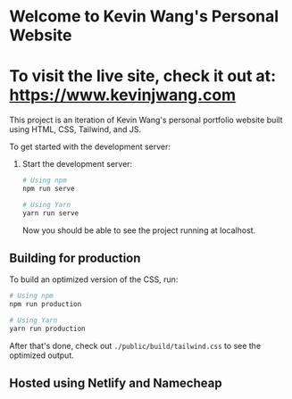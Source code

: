 # Welcome to Kevin Wang's Personal Website
# To visit the live site, check it out at: https://www.kevinjwang.com

This project is an iteration of Kevin Wang's personal portfolio website built using HTML, CSS, Tailwind, and JS.

To get started with the development server:

1. Start the development server:

    ```bash
    # Using npm
    npm run serve

    # Using Yarn
    yarn run serve
    ```

    Now you should be able to see the project running at localhost.

## Building for production

To build an optimized version of the CSS, run:

```bash
# Using npm
npm run production

# Using Yarn
yarn run production
```

After that's done, check out `./public/build/tailwind.css` to see the optimized output.

## Hosted using Netlify and Namecheap
